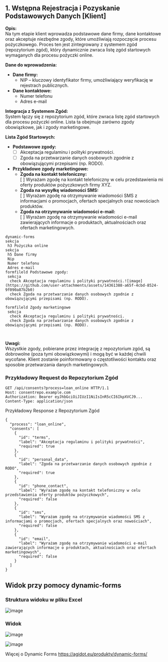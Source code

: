 ## 1. Wstępna Rejestracja i Pozyskanie Podstawowych Danych [Klient]

**Opis:**  
Na tym etapie klient wprowadza podstawowe dane firmy, dane kontaktowe oraz akceptuje niezbędne zgody, które umożliwiają rozpoczęcie procesu pożyczkowego. Proces ten jest zintegrowany z systemem zgód (repozytorium zgód), który dynamicznie zwraca listę zgód startowych wymaganych dla procesu pożyczki online.

**Dane do wprowadzenia:**
- **Dane firmy:**
  - NIP – kluczowy identyfikator firmy, umożliwiający weryfikację w rejestrach publicznych.
- **Dane kontaktowe:**
  - Numer telefonu
  - Adres e-mail

**Integracja z Systemem Zgód:**  
System łączy się z repozytorium zgód, które zwraca listę zgód startowych dla procesu pożyczki online. Lista ta obejmuje zarówno zgody obowiązkowe, jak i zgody marketingowe.

**Lista Zgód Startowych:**
- **Podstawowe zgody:**
  - [ ] Akceptacja regulaminu i polityki prywatności.
  - [ ] Zgoda na przetwarzanie danych osobowych zgodnie z obowiązującymi przepisami (np. RODO).

- **Przykładowe zgody marketingowe:**
  - **Zgoda na kontakt telefoniczny:**  
    [ ] Wyrażam zgodę na kontakt telefoniczny w celu przedstawienia mi oferty produktów pożyczkowych firmy XYZ.
  - **Zgoda na wysyłkę wiadomości SMS:**  
    [ ] Wyrażam zgodę na otrzymywanie wiadomości SMS z informacjami o promocjach, ofertach specjalnych oraz nowościach produktów.
  - **Zgoda na otrzymywanie wiadomości e-mail:**  
    [ ] Wyrażam zgodę na otrzymywanie wiadomości e-mail zawierających informacje o produktach, aktualnościach oraz ofertach marketingowych.


```
dynamic-forms
sekcja
 h3 Pożyczka online
sekcja
 h5 Dane firmy
 Nip
 Numer telefonu
 Adres e-mail
formfileld Podstawowe zgody:
 sekcja
  check Akceptacja regulaminu i polityki prywatności.![image](https://github.com/user-attachments/assets/14361388-a65f-4cbd-8524-9f090a87b2b0)
  check Zgoda na przetwarzanie danych osobowych zgodnie z obowiązującymi przepisami (np. RODO).

formfileld Zgody marketingowe
 sekcja
  check Akceptacja regulaminu i polityki prywatności.
  check Zgoda na przetwarzanie danych osobowych zgodnie z obowiązującymi przepisami (np. RODO).



```

**Uwagi:**  
Wszystkie zgody, pobierane przez integrację z repozytorium zgód, są dobrowolne (poza tymi obowiązkowymi) i mogą być w każdej chwili wycofane. Klient zostanie poinformowany o częstotliwości kontaktu oraz sposobie przetwarzania danych marketingowych.


### Przykładowy Request do Repozytorium Zgód

```http
GET /api/consents?process=loan_online HTTP/1.1
Host: consentrepo.example.com
Authorization: Bearer eyJhbGciOiJIUzI1NiIsInR5cCI6IkpXVCJ9...
Content-Type: application/json
```

Przykładowy Response z Repozytorium Zgód
```
{
  "process": "loan_online",
  "consents": [
    {
      "id": "terms",
      "label": "Akceptacja regulaminu i polityki prywatności",
      "required": true
    },
    {
      "id": "personal_data",
      "label": "Zgoda na przetwarzanie danych osobowych zgodnie z RODO",
      "required": true
    },
    {
      "id": "phone_contact",
      "label": "Wyrażam zgodę na kontakt telefoniczny w celu przedstawienia oferty produktów pożyczkowych",
      "required": false
    },
    {
      "id": "sms",
      "label": "Wyrażam zgodę na otrzymywanie wiadomości SMS z informacjami o promocjach, ofertach specjalnych oraz nowościach",
      "required": false
    },
    {
      "id": "email",
      "label": "Wyrażam zgodę na otrzymywanie wiadomości e-mail zawierających informacje o produktach, aktualnościach oraz ofertach marketingowych",
      "required": false
    }
  ]
}
```

## Widok przy pomocy dynamic-forms

### Struktura widoku w pliku Excel
![image](https://github.com/user-attachments/assets/3f9d8f4e-07cf-43cb-b745-c0016687741f)


### Widok 
![image](https://github.com/user-attachments/assets/8e8c7a79-79bb-4e2a-984c-199151afcd5a)

![image](https://github.com/user-attachments/assets/ead01e0f-093e-4e75-8379-4d3c3509de39)


Więcej o Dynamic Forms https://agidot.eu/produkty/dynamic-forms/
